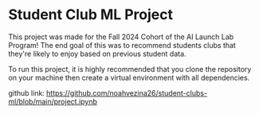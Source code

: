 # Student Club ML Project
This project was made for the Fall 2024 Cohort of the AI Launch Lab Program!
The end goal of this was to recommend students clubs that they're likely to enjoy based on previous student data.

To run this project, it is highly recommended that you clone the repository on your machine then create a virtual environment with all dependencies.

github link: https://github.com/noahvezina26/student-clubs-ml/blob/main/project.ipynb